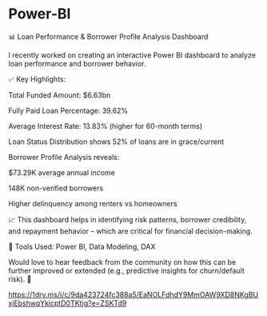 # Power-BI

📊 Loan Performance & Borrower Profile Analysis Dashboard

I recently worked on creating an interactive Power BI dashboard to analyze loan performance and borrower behavior.

✅ Key Highlights:

Total Funded Amount: $6.63bn

Fully Paid Loan Percentage: 39.62%

Average Interest Rate: 13.83% (higher for 60-month terms)

Loan Status Distribution shows 52% of loans are in grace/current

Borrower Profile Analysis reveals:

$73.29K average annual income

148K non-verified borrowers

Higher delinquency among renters vs homeowners

📈 This dashboard helps in identifying risk patterns, borrower credibility, and repayment behavior – which are critical for financial decision-making.

🔗 Tools Used: Power BI, Data Modeling, DAX

Would love to hear feedback from the community on how this can be further improved or extended (e.g., predictive insights for churn/default risk). 🚀

https://1drv.ms/i/c/9da423724fc388a5/EaNOLFdhdY9MmOAW9XD8NKgBUxjEbshwqYkicptD0TKtjg?e=ZSKTd9 




